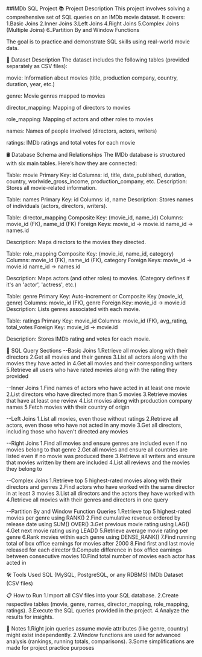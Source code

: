 ##IMDb SQL Project
📚 Project Description
This project involves solving a comprehensive set of SQL queries on an IMDb movie dataset. It covers: 1.Basic Joins 2.Inner Joins 3.Left Joins 4.Right Joins 5.Complex Joins (Multiple Joins) 6..Partition By and Window Functions

The goal is to practice and demonstrate SQL skills using real-world movie data.

📂 Dataset Description
The dataset includes the following tables (provided separately as CSV files):

movie: Information about movies (title, production company, country, duration, year, etc.)

genre: Movie genres mapped to movies

director_mapping: Mapping of directors to movies

role_mapping: Mapping of actors and other roles to movies

names: Names of people involved (directors, actors, writers)

ratings: IMDb ratings and total votes for each movie

🛢️ Database Schema and Relationships
The IMDb database is structured with six main tables. Here’s how they are connected:

Table: movie Primary Key: id Columns: id, title, date_published, duration, country, worlwide_gross_income, production_company, etc.
Description: Stores all movie-related information.

Table: names Primary Key: id Columns: id, name
Description: Stores names of individuals (actors, directors, writers).

Table: director_mapping Composite Key: (movie_id, name_id) Columns: movie_id (FK), name_id (FK)
Foreign Keys: movie_id → movie.id name_id → names.id

Description: Maps directors to the movies they directed.

Table: role_mapping Composite Key: (movie_id, name_id, category) Columns: movie_id (FK), name_id (FK), category
Foreign Keys: movie_id → movie.id name_id → names.id

Description: Maps actors (and other roles) to movies. (Category defines if it's an 'actor', 'actress', etc.)

Table: genre Primary Key: Auto-increment or Composite Key (movie_id, genre) Columns: movie_id (FK), genre
Foreign Key: movie_id → movie.id Description: Lists genres associated with each movie.

Table: ratings Primary Key: movie_id Columns: movie_id (FK), avg_rating, total_votes
Foreign Key: movie_id → movie.id

Description: Stores IMDb rating and votes for each movie.

📄 SQL Query Sections
--Basic Joins 1.Retrieve all movies along with their directors 2.Get all movies and their genres 3.List all actors along with the movies they have acted in 4.Get all movies and their corresponding writers 5.Retrieve all users who have rated movies along with the rating they provided

--Inner Joins 1.Find names of actors who have acted in at least one movie 2.List directors who have directed more than 5 movies 3.Retrieve movies that have at least one review 4.List movies along with production company names 5.Fetch movies with their country of origin

--Left Joins 1.List all movies, even those without ratings 2.Retrieve all actors, even those who have not acted in any movie 3.Get all directors, including those who haven't directed any movies

--Right Joins 1.Find all movies and ensure genres are included even if no movies belong to that genre 2.Get all movies and ensure all countries are listed even if no movie was produced there 3.Retrieve all writers and ensure that movies written by them are included 4.List all reviews and the movies they belong to

--Complex Joins 1.Retrieve top 5 highest-rated movies along with their directors and genres 2.Find actors who have worked with the same director in at least 3 movies 3.List all directors and the actors they have worked with 4.Retrieve all movies with their genres and directors in one query

--Partition By and Window Function Queries 1.Retrieve top 5 highest-rated movies per genre using RANK() 2.Find cumulative revenue ordered by release date using SUM() OVER() 3.Get previous movie rating using LAG() 4.Get next movie rating using LEAD() 5.Retrieve average movie rating per genre 6.Rank movies within each genre using DENSE_RANK() 7.Find running total of box office earnings for movies after 2000 8.Find first and last movie released for each director 9.Compute difference in box office earnings between consecutive movies 10.Find total number of movies each actor has acted in

🛠️ Tools Used
SQL (MySQL, PostgreSQL, or any RDBMS) IMDb Dataset (CSV files)

📋 How to Run
1.Import all CSV files into your SQL database. 2.Create respective tables (movie, genre, names, director_mapping, role_mapping, ratings). 3.Execute the SQL queries provided in the project. 4.Analyze the results for insights.

📌 Notes
1.Right join queries assume movie attributes (like genre, country) might exist independently. 2.Window functions are used for advanced analysis (rankings, running totals, comparisons). 3.Some simplifications are made for project practice purposes
